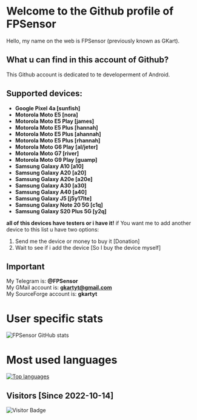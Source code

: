 # Welcome to the Github profile of FPSensor

Hello, my name on the web is FPSensor (previously known as GKart).

## What u can find in this account of Github?

This Github account is dedicated to te developerment of Android.

## Supported devices:

- **Google Pixel 4a [sunfish]**
- **Motorola Moto E5 [nora]**
- **Motorola Moto E5 Play [james]**
- **Motorola Moto E5 Plus [hannah]**
- **Motorola Moto E5 Plus [ahannah]**
- **Motorola Moto E5 Plus [rhannah]**
- **Motorola Moto G6 Play [al/jeter]**
- **Motorola Moto G7 [river]**
- **Motorola Moto G9 Play [guamp]**
- **Samsung Galaxy A10 [a10]**
- **Samsung Galaxy A20 [a20]**
- **Samsung Galaxy A20e [a20e]**
- **Samsung Galaxy A30 [a30]**
- **Samsung Galaxy A40 [a40]**
- **Samsung Galaxy J5 [j5y17lte]**
- **Samsung Galaxy Note 20 5G [c1q]**
- **Samsung Galaxy S20 Plus 5G [y2q]**

**all of this devices have testers or i have it!**
if You want me to add another device to this list u have two options:
1. Send me the device or money to buy it [Donation]
2. Wait to see if i add the device [So I buy the device myself]

## Important

My Telegram is: **@FPSensor**  
My GMail account is: **gkartyt@gmail.com**  
My SourceForge account is: **gkartyt**  

# User specific stats
![FPSensor GitHub stats](https://github-readme-stats.vercel.app/api?username=FPSensor&count_private=true&theme=tokyonight)

# Most used languages
[![Top languages](https://github-readme-stats.vercel.app/api/top-langs/?username=FPSensor&layout=compact&langs_count=10&theme=tokyonight&)](https://github.com/FPSensor)

## Visitors [Since 2022-10-14]
![Visitor Badge](https://visitor-badge.laobi.icu/badge?page_id=FPSensor.FPSensor)

